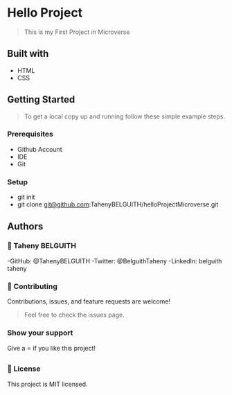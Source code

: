 # Hello Project

> This is my First Project in Microverse

## Built with

- HTML
- CSS

## Getting Started

> To get a local copy up and running follow these simple example steps.

### Prerequisites

- Github Account
- IDE
- Git

### Setup

- git init
- git clone git@github.com:TahenyBELGUITH/helloProjectMicroverse.git

## Authors

### 👩 Taheny BELGUITH

-GitHub: @TahenyBELGUITH
-Twitter: @BelguithTaheny
-LinkedIn: belguith taheny

### 🤝 Contributing

Contributions, issues, and feature requests are welcome!

> Feel free to check the issues page.

### Show your support

Give a ⭐️ if you like this project!

### 📝 License

This project is MIT licensed.
